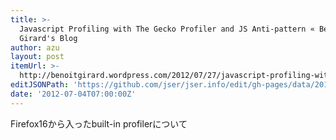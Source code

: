 ```yaml
---
title: >-
  Javascript Profiling with The Gecko Profiler and JS Anti-pattern « Benoit
  Girard's Blog
author: azu
layout: post
itemUrl: >-
  http://benoitgirard.wordpress.com/2012/07/27/javascript-profiling-with-the-gecko-profiler-and-js-anti-pattern/
editJSONPath: 'https://github.com/jser/jser.info/edit/gh-pages/data/2012/07/index.json'
date: '2012-07-04T07:00:00Z'
---
```

Firefox16から入ったbuilt-in profilerについて
